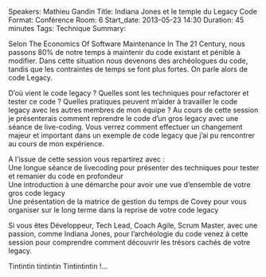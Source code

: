 Speakers: Mathieu Gandin
Title: Indiana Jones et le temple du Legacy Code
Format: Conférence
Room: 6
Start_date: 2013-05-23 14:30
Duration: 45 minutes
Tags: Technique
Summary:

Selon The Economics Of Software Maintenance In The 21 Century, nous passons 80% de notre temps à maintenir du code existant et pénible à modifier.
Dans cette situation nous devenons des archéologues du code, tandis que les contraintes de temps se font plus fortes.
On parle alors de code Legacy.

D’où vient le code legacy ?
Quelles sont les techniques pour refactorer et tester ce code ?
Quelles pratiques peuvent m’aider à travailler le code legacy avec les autres membres de mon équipe ?
Au cours de cette session je présenterais comment reprendre le code d’un gros legacy avec une séance de live-coding.
Vous verrez comment effectuer un changement majeur et important dans un exemple de code legacy que j’ai pu rencontrer au cours de mon expérience.

A l’issue de cette session vous repartirez avec :  
Une longue séance de livecoding pour présenter des techniques pour tester et remanier du code en profondeur  
Une introduction à une démarche pour avoir une vue d’ensemble de votre gros code legacy  
Une présentation de la matrice de gestion du temps de Covey pour vous organiser sur le long terme dans la reprise de votre code legacy

Si vous êtes Développeur, Tech Lead, Coach Agile, Scrum Master, avec une passion, comme Indiana Jones, pour l’archéologie du code venez à cette session pour comprendre comment découvrir les trésors cachés de votre legacy.

Tintintin tintintin Tintintintin !...

